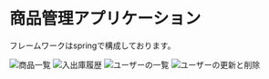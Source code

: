 # 商品管理アプリケーション

フレームワークはspringで構成しております。



![商品一覧](https://user-images.githubusercontent.com/75824193/135371269-5dc65d07-4525-4e4a-b5e1-e22d8aaa2d25.png)
![入出庫履歴](https://user-images.githubusercontent.com/75824193/135371277-5e0248e4-6d55-4cc1-8e26-ba9426b501b1.png)
![ユーザーの一覧](https://user-images.githubusercontent.com/75824193/135371297-e5989449-3a56-4c83-bf9c-7ca9d683a356.png)
![ユーザーの更新と削除](https://user-images.githubusercontent.com/75824193/135371312-45f0508a-3cb0-478c-9a0e-877d40be63c7.png)
